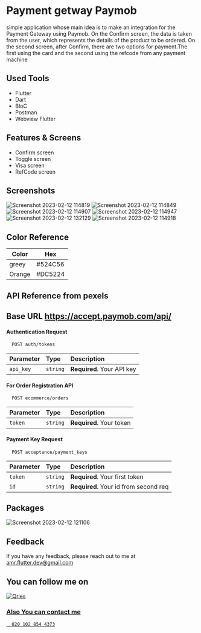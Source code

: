 # Payment getway Paymob

simple application whose main idea is to make an integration for the Payment Gateway using Paymob. On the Confirm screen, the data is taken from the user, which represents the details of the product to be ordered. On the second screen, after Confirm, there are two options for payment.The first using the card and the second using the refcode from any payment machine

## Used Tools
- Flutter  
- Dart
- BloC
- Postman
- Webview Flutter

## Features & Screens

- Confirm screen
- Toggle screen
- Visa screen
- RefCode screen

## Screenshots
![Screenshot 2023-02-12 114819](https://user-images.githubusercontent.com/94804979/218304512-c46daa31-55dd-4b57-889f-c6b8a03a68c7.png)
![Screenshot 2023-02-12 114849](https://user-images.githubusercontent.com/94804979/218304526-c656ca59-e5ff-4f77-b241-cd61bea21d01.png)
![Screenshot 2023-02-12 114907](https://user-images.githubusercontent.com/94804979/218304530-0bd329b1-2366-4ca6-b749-6bb101221f50.png)
![Screenshot 2023-02-12 114947](https://user-images.githubusercontent.com/94804979/218304540-79b48adb-ad80-4df8-90ea-a45bb2837ce8.png)
![Screenshot 2023-02-12 132129](https://user-images.githubusercontent.com/94804979/218308034-87c1dc90-7abc-4023-824c-740128060896.png)
![Screenshot 2023-02-12 114918](https://user-images.githubusercontent.com/94804979/218304547-913c4442-79d4-4397-b551-532ebab958ce.png)


## Color Reference

| Color             |Hex                                                                |
| ----------------- | ------------------------------------------------------------------ |
| greey | #524C56 |
| Orange | #DC5224 |




## API Reference from pexels
## Base URL https://accept.paymob.com/api/

#### Authentication Request

```http
  POST auth/tokens 
```

| Parameter | Type     | Description                |
| :-------- | :------- | :------------------------- |
| `api_key` | `string` | **Required**. Your API key |

#### For  Order Registration API

```http
  POST ecommerce/orders
```

| Parameter | Type     | Description                       |
| :-------- | :------- | :-------------------------------- |
| `token` | `string` | **Required**. Your token |

#### Payment Key Request

```http
  POST acceptance/payment_keys
```

| Parameter | Type     | Description                       |
| :-------- | :------- | :-------------------------------- |
| `token` | `string` | **Required**. Your first token |
| `id` | `string` | **Required**. Your id from second req |


## Packages
![Screenshot 2023-02-12 121106](https://user-images.githubusercontent.com/94804979/218304961-13a6de00-0f2a-4fa5-8a91-8b3884c480a3.png)


## Feedback
If you have any feedback, please reach out to me at amr.flutter.dev@gmail.com

## You can follow me on 
<a href="https://www.linkedin.com/in/amr-hussein-51a141220/">
         <img alt="Qries" src="https://img.shields.io/badge/LinkedIn-0077B5?style=for-the-badge&logo=linkedin&logoColor=white"
         >
         
    
### Also You can contact  me 
```http
  020 102 854 4373
```

